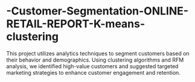 # -Customer-Segmentation-ONLINE-RETAIL-REPORT-K-means-clustering
This project utilizes analytics techniques to segment customers based on their behavior and demographics. Using clustering algorithms and RFM analysis, we identified high-value customers and suggested targeted marketing strategies to enhance customer engagement and retention.  
